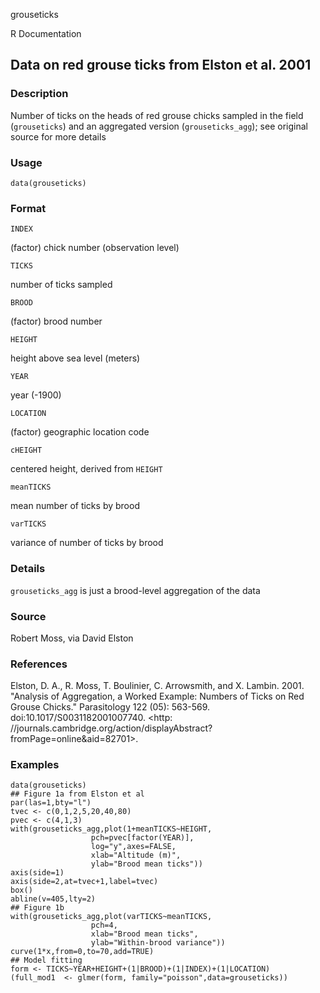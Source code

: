 grouseticks

R Documentation

##  Data on red grouse ticks from Elston et al. 2001

### Description

Number of ticks on the heads of red grouse chicks sampled in the field
(`grouseticks`) and an aggregated version (`grouseticks_agg`); see original
source for more details

### Usage

    data(grouseticks)

### Format

`INDEX`

(factor) chick number (observation level)

`TICKS`

number of ticks sampled

`BROOD`

(factor) brood number

`HEIGHT`

height above sea level (meters)

`YEAR`

year (-1900)

`LOCATION`

(factor) geographic location code

`cHEIGHT`

centered height, derived from `HEIGHT`

`meanTICKS`

mean number of ticks by brood

`varTICKS`

variance of number of ticks by brood

### Details

`grouseticks_agg` is just a brood-level aggregation of the data

### Source

Robert Moss, via David Elston

### References

Elston, D. A., R. Moss, T. Boulinier, C. Arrowsmith, and X. Lambin. 2001.
"Analysis of Aggregation, a Worked Example: Numbers of Ticks on Red Grouse
Chicks." Parasitology 122 (05): 563-569. doi:10.1017/S0031182001007740. <http:
//journals.cambridge.org/action/displayAbstract?fromPage=online&aid=82701>.

### Examples

    
    data(grouseticks)
    ## Figure 1a from Elston et al
    par(las=1,bty="l")
    tvec <- c(0,1,2,5,20,40,80)
    pvec <- c(4,1,3)
    with(grouseticks_agg,plot(1+meanTICKS~HEIGHT,
                      pch=pvec[factor(YEAR)],
                      log="y",axes=FALSE,
                      xlab="Altitude (m)",
                      ylab="Brood mean ticks"))
    axis(side=1)
    axis(side=2,at=tvec+1,label=tvec)
    box()
    abline(v=405,lty=2)
    ## Figure 1b
    with(grouseticks_agg,plot(varTICKS~meanTICKS,
                      pch=4,
                      xlab="Brood mean ticks",
                      ylab="Within-brood variance"))
    curve(1*x,from=0,to=70,add=TRUE)
    ## Model fitting
    form <- TICKS~YEAR+HEIGHT+(1|BROOD)+(1|INDEX)+(1|LOCATION)
    (full_mod1  <- glmer(form, family="poisson",data=grouseticks))

